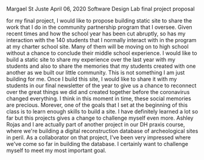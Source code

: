 
Margael St Juste
April 06, 2020
Software Design Lab
final project proposal

for my final project, I would like to propose building  static site to share the work that I do in the community partnership program that I oversee. Given recent times and how the school year has been cut abruptly, so has my interaction with the 140 students that I normally interact with in the program at my charter school site. Many of them will be moving on to high school without a chance to conclude their middle school experience. I would like to build a static site to share my experience over the last year with my students and also to share the memories that my students created with one another as we built our little community. This is not something I am just building for me. Once I build this site, I would like to share it with my students in our final newsletter of the year to give us a chance to reconnect over the great things we did and created together before the coronavirus changed everything. 
I think in this moment in time, these social memories are precious. Morever, one of the goals that I set at the beginning of this class is to learn enough skills to build a site. I have definitely learned a lot so far but this projects gives a change to challenge myself even more. Ashley Rojas and I are actually part of another project in our DH praxis course, where we're building a digital reconstruction database of archeological sites in peril. As a collaborator on that project, I've been very impressed where we've come so far in building the database. I certainly want to challenge myself to meet my most important goal.